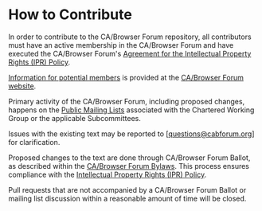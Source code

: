 # How to Contribute

In order to contribute to the CA/Browser Forum repository, all contributors
must have an active membership in the CA/Browser Forum and have executed the
CA/Browser Forum's
[Agreement for the Intellectual Property Rights (IPR) Policy](https://cabforum.org/ipr-policy).

[Information for potential members](https://cabforum.org/information-for-potential-members) is
provided at the [CA/Browser Forum website](https://cabforum.org).

Primary activity of the CA/Browser Forum, including proposed changes, happens
on the [Public Mailing Lists](https://cabforum.org/email-lists) associated with
the Chartered Working Group or the applicable Subcommittees.

Issues with the existing text may be reported to [questions@cabforum.org] for
clarification.

Proposed changes to the text are done through CA/Browser Forum Ballot, as
described within the [CA/Browser Forum Bylaws](https://cabforum.org/bylaws).
This process ensures compliance with the [Intellectual Property Rights (IPR)
Policy](https://cabforum.org/ipr-policy).

Pull requests that are not accompanied by a CA/Browser Forum Ballot or mailing
list discussion within a reasonable amount of time will be closed.
